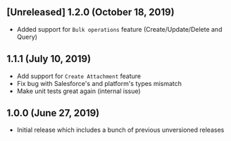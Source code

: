 ## [Unreleased] 1.2.0 (October 18, 2019)

* Added support for `Bulk operations` feature (Create/Update/Delete and Query)


## 1.1.1 (July 10, 2019)

* Add support for `Create Attachment` feature
* Fix bug with Salesforce's and platform's types mismatch
* Make unit tests great again (internal issue)

## 1.0.0 (June 27, 2019)

* Initial release which includes a bunch of previous unversioned releases
